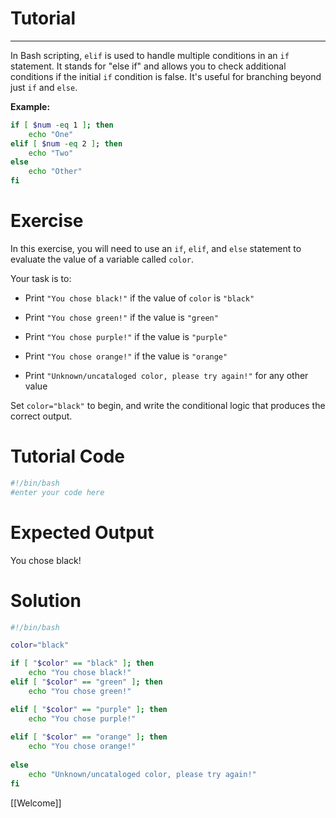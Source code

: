 # Tutorial
--------
In Bash scripting, `elif` is used to handle multiple conditions in an `if` statement. It stands for "else if" and allows you to check additional conditions if the initial `if` condition is false. It's useful for branching  beyond just `if` and `else`.

<b> Example: </b>

```bash
if [ $num -eq 1 ]; then
    echo "One"
elif [ $num -eq 2 ]; then
    echo "Two"
else
    echo "Other"
fi
```

# Exercise 
In this exercise, you will need to use an `if`, `elif`, and `else` statement to evaluate the value of a variable called `color`.

Your task is to:
- Print `"You chose black!"` if the value of `color` is `"black"`
- Print `"You chose green!"` if the value is `"green"`

- Print `"You chose purple!"` if the value is `"purple"`
- Print `"You chose orange!"` if the value is `"orange"`
- Print `"Unknown/uncataloged color, please try again!"` for any other value

Set `color="black"` to begin, and write the conditional logic that produces the correct output.

# Tutorial Code
```bash
#!/bin/bash
#enter your code here
```
# Expected Output
You chose black!

# Solution
```bash
#!/bin/bash

color="black"

if [ "$color" == "black" ]; then
    echo "You chose black!"
elif [ "$color" == "green" ]; then
    echo "You chose green!"

elif [ "$color" == "purple" ]; then
    echo "You chose purple!"
 
elif [ "$color" == "orange" ]; then
    echo "You chose orange!"   
    
else
    echo "Unknown/uncataloged color, please try again!"
fi
```

[[Welcome]]
